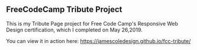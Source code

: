 ## FreeCodeCamp Tribute Project

This is my Tribute Page project for Free Code Camp's Responsive Web Design certification, which I completed on May 26,2019. 

You can view it in action here: https://jamescoledesign.github.io/fcc-tribute/